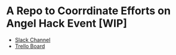 # A Repo to Coorrdinate Efforts on Angel Hack Event [WIP]

- [Slack Channel](https://angelhacker.slack.com/messages/ideas/)
- [Trello Board](https://trello.com/angelhackhyd2016/members)